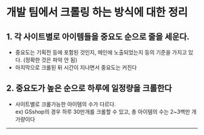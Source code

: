 개발 팀에서 크롤링 하는 방식에 대한 정리
================================
## 1. 각 사이트별로 아이템들을 중요도 순으로 줄을 세운다.
* 중요도는 기획전 등에 포함된 것인지, 메인에 노출되었는지 등의 기준을 가지고 있다. (정확한 것은 파악 안 됨)
* 마지막으로 크롤된 뒤 시간이 지나면서 중요도는 커진다
## 2. 중요도가 높은 순으로 하루에 일정량을 크롤한다
* 사이트별로 크롤가능한 아이템의 수가 다르다. <br>
ex) GSshop의 경우 하루 30만개를 크롤할 수 있고, 총 아이템의 수는 2~3백만 개 가량이다
* * *

